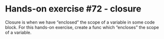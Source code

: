 # Hands-on exercise #72 - closure

Closure is when we have “enclosed” the scope of a variable in some code block. For this
hands-on exercise, create a func which “encloses” the scope of a variable.
